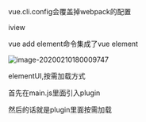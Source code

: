 vue.cli.config会覆盖掉webpack的配置



iview



vue add element命令集成了vue element



![image-20200210180009747](C:\Users\Artificial\AppData\Roaming\Typora\typora-user-images\image-20200210180009747.png)

elementUI,按需加载方式

首先在main.js里面引入plugin

然后的话就是plugin里面按需加载